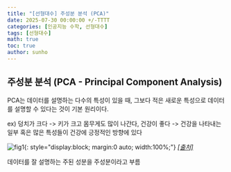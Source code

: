 ```yaml
---
title: "[선형대수] 주성분 분석 (PCA)"
date: 2025-07-30 00:00:00 +/-TTTT
categories: [인공지능 수학, 선형대수]
tags: [선형대수]
math: true
toc: true
author: sunho
---
```


## 주성분 분석 (PCA - Principal Component Analysis)

PCA는 데이터를 설명하는 다수의 특성이 있을 때, 그보다 적은 새로운 특성으로 데이터를 설명할 수 있다는 것이 기본 원리이다.

ex) 덩치가 크다 -> 키가 크고 몸무게도 많이 나간다, 건강이 좋다 -> 건강을 나타내는 일부 혹은 많은 특성들이 건강에 긍정적인 방향에 있다

![fig1](mlm/30-1.png){: style="display:block; margin:0 auto; width:100%;"}
_[[출처]](https://www.youtube.com/watch?v=CodLsdbfjvI)_

데이터를 잘 설명하는 주된 성분을 주성분이라고 부름
